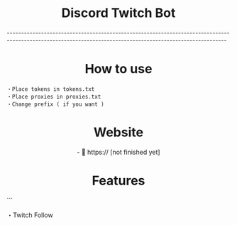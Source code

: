 <h1 align="center">Discord Twitch Bot</h1>
-----------------------------------------------------------------------------------------------------------------------------------------------------------
<h1 align="center">
 How to use
</h1>

```
・Place tokens in tokens.txt
・Place proxies in proxies.txt
・Change prefix ( if you want )
```
<h1 align="center">
 Website
</h1>
<p align="center">
- 👋 https:// [not finished yet]
</p>
<h1 align="center">
 Features
</h1>
```

・Twitch Follow

```
